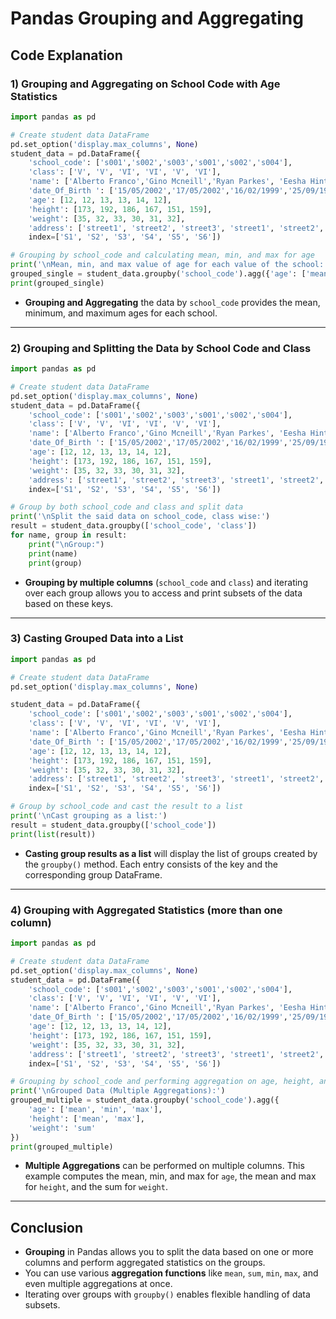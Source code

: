 # Pandas Grouping and Aggregating

## Code Explanation
<a name="code-explanation"></a>

### 1) Grouping and Aggregating on School Code with Age Statistics
```python
import pandas as pd

# Create student data DataFrame
pd.set_option('display.max_columns', None)
student_data = pd.DataFrame({
    'school_code': ['s001','s002','s003','s001','s002','s004'],
    'class': ['V', 'V', 'VI', 'VI', 'V', 'VI'],
    'name': ['Alberto Franco','Gino Mcneill','Ryan Parkes', 'Eesha Hinton', 'Gino Mcneill', 'David Parkes'],
    'date_Of_Birth ': ['15/05/2002','17/05/2002','16/02/1999','25/09/1998','11/05/2002','15/09/1997'],
    'age': [12, 12, 13, 13, 14, 12],
    'height': [173, 192, 186, 167, 151, 159],
    'weight': [35, 32, 33, 30, 31, 32],
    'address': ['street1', 'street2', 'street3', 'street1', 'street2', 'street4']},
    index=['S1', 'S2', 'S3', 'S4', 'S5', 'S6'])

# Grouping by school_code and calculating mean, min, and max for age
print('\nMean, min, and max value of age for each value of the school:')
grouped_single = student_data.groupby('school_code').agg({'age': ['mean', 'min', 'max']})
print(grouped_single)
```
- **Grouping and Aggregating** the data by `school_code` provides the mean, minimum, and maximum ages for each school.

---

### 2) Grouping and Splitting the Data by School Code and Class
```python
import pandas as pd

# Create student data DataFrame
pd.set_option('display.max_columns', None)
student_data = pd.DataFrame({
    'school_code': ['s001','s002','s003','s001','s002','s004'],
    'class': ['V', 'V', 'VI', 'VI', 'V', 'VI'],
    'name': ['Alberto Franco','Gino Mcneill','Ryan Parkes', 'Eesha Hinton', 'Gino Mcneill', 'David Parkes'],
    'date_Of_Birth ': ['15/05/2002','17/05/2002','16/02/1999','25/09/1998','11/05/2002','15/09/1997'],
    'age': [12, 12, 13, 13, 14, 12],
    'height': [173, 192, 186, 167, 151, 159],
    'weight': [35, 32, 33, 30, 31, 32],
    'address': ['street1', 'street2', 'street3', 'street1', 'street2', 'street4']},
    index=['S1', 'S2', 'S3', 'S4', 'S5', 'S6'])

# Group by both school_code and class and split data
print('\nSplit the said data on school_code, class wise:')
result = student_data.groupby(['school_code', 'class'])
for name, group in result:
    print("\nGroup:")
    print(name)
    print(group)
```
- **Grouping by multiple columns** (`school_code` and `class`) and iterating over each group allows you to access and print subsets of the data based on these keys.

---

### 3) Casting Grouped Data into a List
```python
import pandas as pd

# Create student data DataFrame
pd.set_option('display.max_columns', None)

student_data = pd.DataFrame({
    'school_code': ['s001','s002','s003','s001','s002','s004'],
    'class': ['V', 'V', 'VI', 'VI', 'V', 'VI'],
    'name': ['Alberto Franco','Gino Mcneill','Ryan Parkes', 'Eesha Hinton', 'Gino Mcneill', 'David Parkes'],
    'date_Of_Birth ': ['15/05/2002','17/05/2002','16/02/1999','25/09/1998','11/05/2002','15/09/1997'],
    'age': [12, 12, 13, 13, 14, 12],
    'height': [173, 192, 186, 167, 151, 159],
    'weight': [35, 32, 33, 30, 31, 32],
    'address': ['street1', 'street2', 'street3', 'street1', 'street2', 'street4']},
    index=['S1', 'S2', 'S3', 'S4', 'S5', 'S6'])

# Group by school_code and cast the result to a list
print('\nCast grouping as a list:')
result = student_data.groupby(['school_code'])
print(list(result))
```
- **Casting group results as a list** will display the list of groups created by the `groupby()` method. Each entry consists of the key and the corresponding group DataFrame.

---

### 4) Grouping with Aggregated Statistics (more than one column)
```python
import pandas as pd

# Create student data DataFrame
pd.set_option('display.max_columns', None)
student_data = pd.DataFrame({
    'school_code': ['s001','s002','s003','s001','s002','s004'],
    'class': ['V', 'V', 'VI', 'VI', 'V', 'VI'],
    'name': ['Alberto Franco','Gino Mcneill','Ryan Parkes', 'Eesha Hinton', 'Gino Mcneill', 'David Parkes'],
    'date_Of_Birth ': ['15/05/2002','17/05/2002','16/02/1999','25/09/1998','11/05/2002','15/09/1997'],
    'age': [12, 12, 13, 13, 14, 12],
    'height': [173, 192, 186, 167, 151, 159],
    'weight': [35, 32, 33, 30, 31, 32],
    'address': ['street1', 'street2', 'street3', 'street1', 'street2', 'street4']},
    index=['S1', 'S2', 'S3', 'S4', 'S5', 'S6'])

# Grouping by school_code and performing aggregation on age, height, and weight
print('\nGrouped Data (Multiple Aggregations):')
grouped_multiple = student_data.groupby('school_code').agg({
    'age': ['mean', 'min', 'max'],
    'height': ['mean', 'max'],
    'weight': 'sum'
})
print(grouped_multiple)
```
- **Multiple Aggregations** can be performed on multiple columns. This example computes the mean, min, and max for `age`, the mean and max for `height`, and the sum for `weight`.

---

## Conclusion
- **Grouping** in Pandas allows you to split the data based on one or more columns and perform aggregated statistics on the groups.
- You can use various **aggregation functions** like `mean`, `sum`, `min`, `max`, and even multiple aggregations at once.
- Iterating over groups with `groupby()` enables flexible handling of data subsets.

